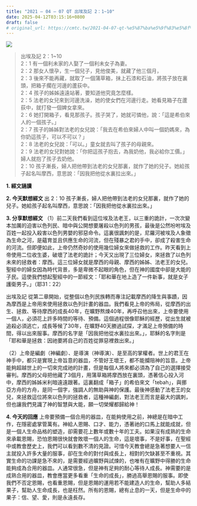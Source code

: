 ```yaml
---
title: "2021 – 04 – 07 QT 出埃及記 2：1~10"
date: 2025-04-12T03:15:16+0800
draft: false
# original_url: https://cmtc.tw/2021-04-07-qt-%e5%87%ba%e5%9f%83%e5%8f%8a%e8%a8%98-2%ef%bc%9a110
---
```


![](/images/qt.jpg)
> 出埃及記 2：1\~10  
> 2：1 有一個利未家的人娶了一個利未女子為妻。  
> 2：2 那女人懷孕，生一個兒子，見他俊美，就藏了他三個月，  
> 2：3 後來不能再藏，就取了一個蒲草箱，抹上石漆和石油，將孩子放在裏頭，把箱子擱在河邊的蘆荻中。  
> 2：4 孩子的姊姊遠遠站著，要知道他究竟怎麼樣。  
> 2：5 法老的女兒來到河邊洗澡，她的使女們在河邊行走。她看見箱子在蘆荻中，就打發一個婢女拿來。  
> 2：6 她打開箱子，看見那孩子。孩子哭了，她就可憐他，說：「這是希伯來人的一個孩子。」  
> 2：7 孩子的姊姊對法老的女兒說：「我去在希伯來婦人中叫一個奶媽來，為你奶這孩子，可以不可以？」  
> 2：8 法老的女兒說：「可以。」童女就去叫了孩子的母親來。  
> 2：9 法老的女兒對她說：「你把這孩子抱去，為我奶他，我必給你工價。」婦人就抱了孩子去奶他。  
> 2：10 孩子漸長，婦人把他帶到法老的女兒那裏，就作了她的兒子。她給孩子起名叫摩西，意思說：「因我把他從水裏拉出來。」

**1. 經文誦讀**

**2.  今天默想經文**
出 2：10 孩子漸長，婦人把他帶到法老的女兒那裏，就作了她的兒子。她給孩子起名叫摩西，意思說：「因我把他從水裏拉出來。」

**3. 分享默想經文**
（1）前二天我們看到這位埃及法老王，以三重的詭計，一次次變本加厲的迫害以色列民、暗中與公開想要屠殺以色列的男孩，最後是公然吩咐埃及百姓一起投入殺害以色列男嬰的邪惡命令。這裏很諷刺的是，尼羅河被埃及人象徵為生命之河，是蘊育並且供應生命的河流，但在殘暴之君的手中，卻成了殺害生命的河流。但即便如此，上帝仍然奇妙的使用幾位婦女來做拯救的工作。昨天看到上帝使用二位收生婆，破壞了法老的詭計；今天又出現了三位婦女，來拯救了以色列未來的拯救者：摩西。這三位婦女就是摩西的母親、摩西的姊姊、法老王的女兒。聖經中的婦女因為時代背景，多是卑微不起眼的角色，但在神的國度中卻是大能的子民。這使我們想起聖經中的一節經文：「耶和華在地上造了一件新事，就是女子護衛男子。」（耶31：22）

出埃及記 從第二章開始，從整個以色列民族轉而專注記載摩西的降生與事蹟，因為摩西是上帝用來使用拯救以色列計畫的器皿。我們看見上帝的佈局，從摩西的出生、拯救、等待摩西的成長40年，在曠野熬煉40年，再呼召他出來，上帝要使用一個人，必須花上許多時間的等待、預備。這個過程很像耶穌的經歷，從出生就被追殺必須逃亡，成長等候了30年，在曠野40天勝過試探，才滿足上帝預備的時間，得以出來服事。摩西的名字是「因我把他從水裏拉出來。」，耶穌的名字則是「耶和華是拯救：因祂要將自己的百姓從罪惡裡救出來。」

（2）上帝是編劇（神編劇）、是導演（神導演）、是至高的掌權者。世上的君王在神手中，都只是實現上帝旨意的器皿，不管好王壞王，都不能攔阻神的旨意。上帝能夠超越世上的一切來完成祂的計畫，但是每個人將來都必須為了自己的選擇接受審判。摩西的父母把他藏了3個月，用蒲草箱將摩西放在裏頭，憑著信心投入河中，摩西的姊姊米利暗遠遠跟著。這裏翻成「箱子」的希伯來文「tebah」，與挪亞方舟的方舟，是同一個字，強調人的無助與神的保護。最後神感動了法老王的女兒，來拯救這位將來以色列的拯救者，這種神編劇，對法老王而言是最大的諷刺，但也讓我們見識了神的智慧與大能，願一切榮耀都歸給神！

**4. 今天的回應**
上帝要預備一個合用的器皿，在能夠使用之前，神總是在暗中工作，在隱密處掌管萬有。神給人恩賜、口才、能力，憑著祂的口馬上就能成就，但是一個人生命品格的塑造，卻需要花上數年或數十年的工夫。如果沒有成熟的生命來承載恩賜，恐怕恩賜很快就會敗壞一個人的生命，這是壞事，不是好事，在聖經中或教會歷史上，我們可以看到數不清的見證。可惜今天教會總是急著想要人一信主就投入許多大量的服事，卻在生命的對付與成長上，相對的欠缺甚至不重視。其實生命的功課是急不來的，是需要經過曠野與試煉的，也唯有在曠野中得勝的生命能夠成為合用的器皿。人通常很急，但是神有足夠的耐心等待人成長。神需要的是成熟合用的器皿，教會應當更多看重「生命的成長」，勝過高舉恩賜的服事。即使我們不否定恩賜，也看重恩賜，但是恩賜的運用若不能建造人的生命，幫助人多結果子，幫助人生命成長，也是枉然。所有的恩賜，總有止息的一天，但是生命中的果子：信、望、愛，則是永遠長存。
